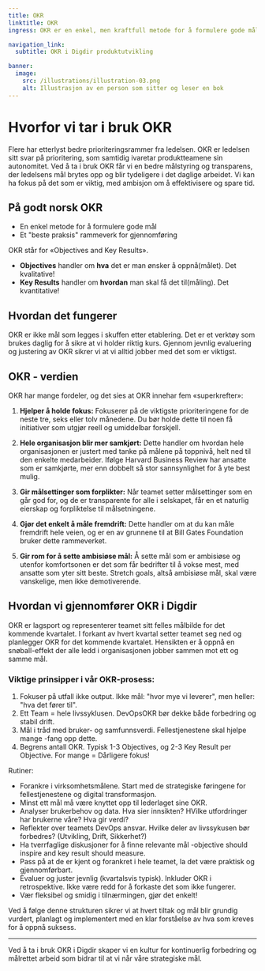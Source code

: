 ```yaml
---
title: OKR
linktitle: OKR
ingress: OKR er en enkel, men kraftfull metode for å formulere gode mål, og sikrer at vi jobber målrettet i hele organisasjonen.

navigation_link:
  subtitle: OKR i Digdir produktutvikling

banner:
  image:
    src: /illustrations/illustration-03.png
    alt: Illustrasjon av en person som sitter og leser en bok
---
```


# Hvorfor vi tar i bruk OKR

Flere har etterlyst bedre prioriteringsrammer fra ledelsen. OKR er ledelsen sitt svar på prioritering, som samtidig ivaretar produktteamene sin autonomitet. Ved å ta i bruk OKR får vi en bedre målstyring og transparens, der ledelsens mål brytes opp og blir tydeligere i det daglige arbeidet. Vi kan ha fokus på det som er viktig, med ambisjon om å effektivisere og spare tid.

## På godt norsk OKR

- En enkel metode for å formulere gode mål
- Et "beste praksis" rammeverk for gjennomføring

OKR står for «Objectives and Key Results».

- **Objectives** handler om **hva** det er man ønsker å oppnå(målet). Det kvalitative!
- **Key Results** handler om **hvordan** man skal få det til(måling). Det kvantitative!

## Hvordan det fungerer

OKR er ikke mål som legges i skuffen etter etablering. Det er et verktøy som brukes daglig for å sikre at vi holder riktig kurs. Gjennom jevnlig evaluering og justering av OKR sikrer vi at vi alltid jobber med det som er viktigst.

## OKR - verdien

OKR har mange fordeler, og det sies at OKR innehar fem «superkrefter»:

1. **Hjelper å holde fokus:** Fokuserer på de viktigste prioriteringene for de neste tre, seks eller tolv månedene. Du bør holde dette til noen få initiativer som utgjør reell og umiddelbar forskjell.

2. **Hele organisasjon blir mer samkjørt:** Dette handler om hvordan hele organisasjonen er justert med tanke på målene på toppnivå, helt ned til den enkelte medarbeider. Ifølge Harvard Business Review har ansatte som er samkjørte, mer enn dobbelt så stor sannsynlighet for å yte best mulig.

3. **Gir målsettinger som forplikter:** Når teamet setter målsettinger som en går god for, og de er transparente for alle i selskapet, får en et naturlig eierskap og forpliktelse til målsetningene.

4. **Gjør det enkelt å måle fremdrift:** Dette handler om at du kan måle fremdrift hele veien, og er en av grunnene til at Bill Gates Foundation bruker dette rammeverket.

5. **Gir rom for å sette ambisiøse mål:** Å sette mål som er ambisiøse og utenfor komfortsonen er det som får bedrifter til å vokse mest, med ansatte som yter sitt beste. Stretch goals, altså ambisiøse mål, skal være vanskelige, men ikke demotiverende.

## Hvordan vi gjennomfører OKR i Digdir

OKR er lagsport og representerer teamet sitt felles målbilde for det kommende kvartalet. I forkant av hvert kvartal setter teamet seg ned og planlegger OKR for det kommende kvartalet. Hensikten er å oppnå en snøball-effekt der alle ledd i organisasjonen jobber sammen mot ett og samme mål.

### Viktige prinsipper i vår OKR-prosess:

  1. Fokuser på utfall ikke output. Ikke mål: "hvor mye vi leverer", men heller: "hva det fører til".
  2. Ett Team = hele livssyklusen. DevOpsOKR bør dekke både forbedring og stabil drift.
  3. Mål i tråd med bruker- og samfunnsverdi. Fellestjenestene skal hjelpe mange -fang opp dette.
  4. Begrens antall OKR. Typisk 1-3 Objectives, og 2-3 Key Result per Objective. For mange = Dårligere fokus!


  Rutiner:
- Forankre i virksomhetsmålene. Start med de strategiske føringene for fellestjenestene og digital transformasjon.
- Minst ett mål må være knyttet opp til lederlaget sine OKR.
- Analyser brukerbehov og data. Hva sier innsikten? HVilke utfordringer har brukerne våre? Hva gir verdi?
- Reflekter over teamets DevOps ansvar. Hvilke deler av livssykusen bør forbedres? (Utvikling, Drift, Sikkerhet?)
- Ha tverrfaglige diskusjoner for å finne relevante mål -objective should inspire and key result should measure.
- Pass på at de er kjent og forankret i hele teamet, la det være praktisk og gjennomførbart.
- Evaluer og juster jevnlig (kvartalsvis typisk). Inkluder OKR i retrospektive. Ikke være redd for å forkaste det som ikke fungerer.
- Vær fleksibel og smidig i tilnærmingen, gjør det enkelt!


Ved å følge denne strukturen sikrer vi at hvert tiltak og mål blir grundig vurdert, planlagt og implementert med en klar forståelse av hva som kreves for å oppnå suksess.

---

Ved å ta i bruk OKR i Digdir skaper vi en kultur for kontinuerlig forbedring og målrettet arbeid som bidrar til at vi når våre strategiske mål.
